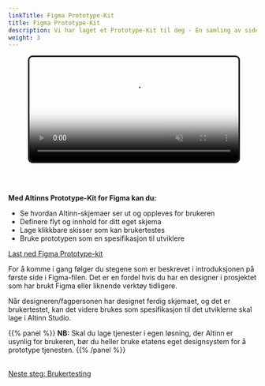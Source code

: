 ```yaml
---
linkTitle: Figma Prototype-Kit
title: Figma Prototype-Kit
description: Vi har laget et Prototype-Kit til deg - En samling av sidemaler og komponenter du kan bruke til å lage en prototype i Figma av Altinn-skjemaet ditt. 
weight: 3
---
```



<figure class="video_container">
  <video style="border: 3px solid rgb(0 0 0 / 90%);border-radius: 9px;" width="100%" controls="true" allowfullscreen="true" autoplay loop muted playsinline poster="path/to/poster_image.png">
    <source src="altinnfigma.mp4" type="video/mp4">
    <source src="altinnfigma.ogg" type="video/ogg">
    <source src="altinnfigma.webm" type="video/webm">
  </video>
</figure>


<br>
<br>

**Med Altinns Prototype-Kit for Figma kan du:**

- Se hvordan Altinn-skjemaer ser ut og oppleves for brukeren
- Definere flyt og innhold for ditt eget skjema
- Lage klikkbare skisser som kan brukertestes
- Bruke prototypen som en spesifikasjon til utviklere

<div class="a-iconText a-iconText-shadow a-bgGreyLight a-iconText-minusBothMargins mb-4 mt-4">
  <div class="a-iconText-icon">
      <i class="ai ai-download" aria-hidden="true"></i>
  </div>
  <div class="a-iconText-text">
      <a href="https://www.figma.com/file/wnBveAG2ikUspFsQwM3GNE/Prototyping-av-skjematjenester?node-id=47%3A4068" target="_blank">
          Last ned Figma Prototype-kit
      </a>
  </div>
</div>

For å komme i gang følger du stegene som er beskrevet i introduksjonen på første side i Figma-filen. Det er en fordel hvis du har en designer i prosjektet som har brukt Figma eller liknende verktøy tidligere. 

Når designeren/fagpersonen har designet ferdig skjemaet, og det er brukertestet, kan det videre brukes som spesifikasjon til det utviklerne skal lage i Altinn Studio.  

{{% panel %}}
**NB:** Skal du lage tjenester i egen løsning, der Altinn er usynlig for brukeren, bør du heller bruke etatens eget designsystem for å prototype tjenesten. 
{{% /panel %}}

<br>

<a href="/planlegging-og-design/brukertest/" class="a-linkFeatured ">
    Neste steg: Brukertesting
    <i class="ai ai-sm ai-nw ai-nw-right ai-arrowright" aria-hidden="true"></i>
</a>

<br>
<br>

